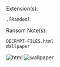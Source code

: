 Extension(s): 
```
.[Random]
```
Ransom Note(s): 
```
DECRYPT-FILES.html
Wallpaper
```
![html](https://github.com/user-attachments/assets/d59293c6-eece-44e7-9112-ba003b453911)
![wallpaper](https://github.com/user-attachments/assets/f89f2191-fd3a-48ea-8a2b-11da97635a21)
